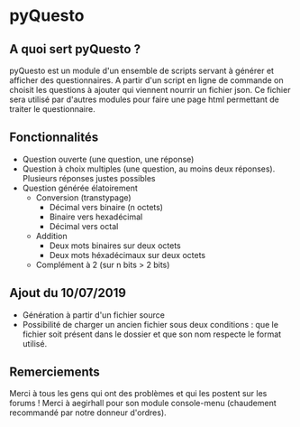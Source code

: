 # pyQuesto
## A quoi sert pyQuesto ?
pyQuesto est un module d'un ensemble de scripts servant à générer et afficher des questionnaires.
A partir d'un script en ligne de commande on choisit les questions à ajouter qui viennent nourrir un fichier json. Ce fichier sera utilisé par d'autres modules pour faire une page html permettant de traiter le questionnaire.

## Fonctionnalités
* Question ouverte (une question, une réponse)
* Question à choix multiples (une question, au moins deux réponses). Plusieurs réponses justes possibles
* Question générée élatoirement
    * Conversion (transtypage)
        * Décimal vers binaire (n octets)
        * Binaire vers hexadécimal
        * Décimal vers octal
    * Addition
        * Deux mots binaires sur deux octets
        * Deux mots héxadécimaux sur deux octets
    * Complément à 2 (sur n bits > 2 bits)

## Ajout du 10/07/2019
* Génération à partir d'un fichier source
* Possibilité de charger un ancien fichier sous deux conditions : que le fichier soit présent dans le dossier et que son nom respecte le format utilisé.

## Remerciements
Merci à tous les gens qui ont des problèmes et qui les postent sur les forums !
Merci à aegirhall pour son module console-menu (chaudement recommandé par notre donneur d'ordres).

